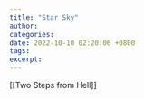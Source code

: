 ```yaml
---
title: "Star Sky"
author: 
categories: 
date: 2022-10-10 02:20:06 +0800
tags: 
excerpt: 
---
```



[[Two Steps from Hell]]













